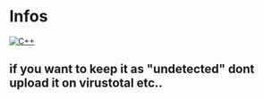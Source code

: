 # Infos
[![C++](https://img.shields.io/badge/language-C%2B%2B-%23f34b7d.svg?style=plastic)](https://en.wikipedia.org/wiki/C%2B%2B)

## if you want to keep it as "undetected" dont upload it on virustotal etc..
